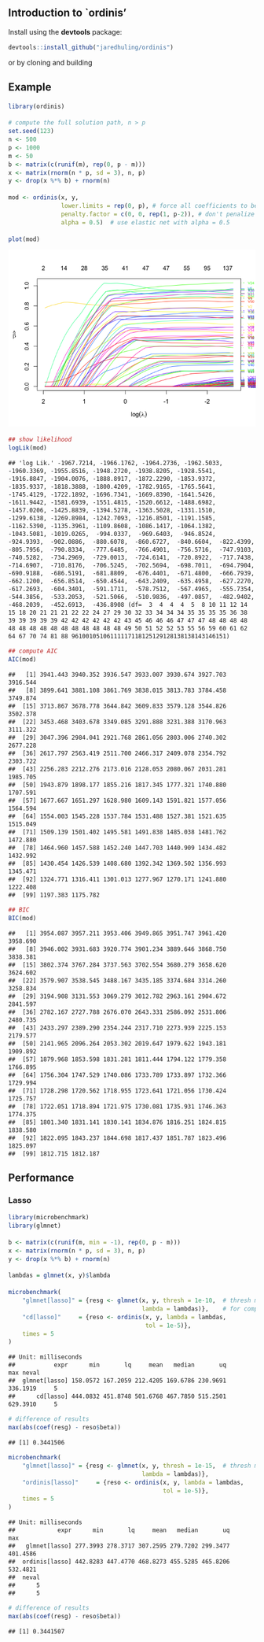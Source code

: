 
## Introduction to \`ordinis’

Install using the **devtools** package:

``` r
devtools::install_github("jaredhuling/ordinis")
```

or by cloning and building

## Example

``` r
library(ordinis)

# compute the full solution path, n > p
set.seed(123)
n <- 500
p <- 1000
m <- 50
b <- matrix(c(runif(m), rep(0, p - m)))
x <- matrix(rnorm(n * p, sd = 3), n, p)
y <- drop(x %*% b) + rnorm(n)

mod <- ordinis(x, y, 
               lower.limits = rep(0, p), # force all coefficients to be positive
               penalty.factor = c(0, 0, rep(1, p-2)), # don't penalize first two coefficients
               alpha = 0.5)  # use elastic net with alpha = 0.5

plot(mod)
```

![](README_files/figure-gfm/unnamed-chunk-1-1.png)<!-- -->

``` r
## show likelihood
logLik(mod)
```

    ## 'log Lik.' -1967.7214, -1966.1762, -1964.2736, -1962.5033, -1960.3369, -1955.8516, -1948.2720, -1938.8205, -1928.5541, -1916.8847, -1904.0076, -1888.8917, -1872.2290, -1853.9372, -1835.9337, -1818.3888, -1800.4209, -1782.9165, -1765.5641, -1745.4129, -1722.1892, -1696.7341, -1669.8390, -1641.5426, -1611.9442, -1581.6939, -1551.4815, -1520.6612, -1488.6982, -1457.0206, -1425.8839, -1394.5278, -1363.5028, -1331.1510, -1299.6138, -1269.8984, -1242.7093, -1216.8501, -1191.1585, -1162.5390, -1135.3961, -1109.8608, -1086.1417, -1064.1382, -1043.5081, -1019.0265,  -994.0337,  -969.6403,  -946.8524,  -924.9393,  -902.0886,  -880.6078,  -860.6727,  -840.6604,  -822.4399,  -805.7956,  -790.8334,  -777.6485,  -766.4901,  -756.5716,  -747.9103,  -740.5282,  -734.2969,  -729.0013,  -724.6141,  -720.8922,  -717.7438,  -714.6907,  -710.8176,  -706.5245,  -702.5694,  -698.7011,  -694.7904,  -690.9188,  -686.5191,  -681.8809,  -676.4401,  -671.4800,  -666.7939,  -662.1200,  -656.8514,  -650.4544,  -643.2409,  -635.4958,  -627.2270,  -617.2693,  -604.3401,  -591.1711,  -578.7512,  -567.4965,  -555.7354,  -544.3856,  -533.2053,  -521.5066,  -510.9836,  -497.0857,  -482.9402,  -468.2039,  -452.6913,  -436.8908 (df=  3  4  4  4  5  8 10 11 12 14 15 18 20 21 21 21 22 22 24 27 29 30 32 33 34 34 34 35 35 35 35 36 38 39 39 39 39 39 42 42 42 42 42 42 43 45 46 46 46 47 47 47 48 48 48 48 48 48 48 48 48 48 48 48 48 48 48 49 50 51 52 52 53 55 56 59 60 61 62 64 67 70 74 81 88 96100105106111117118125129128138138143146151)

``` r
## compute AIC
AIC(mod)
```

    ##   [1] 3941.443 3940.352 3936.547 3933.007 3930.674 3927.703 3916.544
    ##   [8] 3899.641 3881.108 3861.769 3838.015 3813.783 3784.458 3749.874
    ##  [15] 3713.867 3678.778 3644.842 3609.833 3579.128 3544.826 3502.378
    ##  [22] 3453.468 3403.678 3349.085 3291.888 3231.388 3170.963 3111.322
    ##  [29] 3047.396 2984.041 2921.768 2861.056 2803.006 2740.302 2677.228
    ##  [36] 2617.797 2563.419 2511.700 2466.317 2409.078 2354.792 2303.722
    ##  [43] 2256.283 2212.276 2173.016 2128.053 2080.067 2031.281 1985.705
    ##  [50] 1943.879 1898.177 1855.216 1817.345 1777.321 1740.880 1707.591
    ##  [57] 1677.667 1651.297 1628.980 1609.143 1591.821 1577.056 1564.594
    ##  [64] 1554.003 1545.228 1537.784 1531.488 1527.381 1521.635 1515.049
    ##  [71] 1509.139 1501.402 1495.581 1491.838 1485.038 1481.762 1472.880
    ##  [78] 1464.960 1457.588 1452.240 1447.703 1440.909 1434.482 1432.992
    ##  [85] 1430.454 1426.539 1408.680 1392.342 1369.502 1356.993 1345.471
    ##  [92] 1324.771 1316.411 1301.013 1277.967 1270.171 1241.880 1222.408
    ##  [99] 1197.383 1175.782

``` r
## BIC
BIC(mod)
```

    ##   [1] 3954.087 3957.211 3953.406 3949.865 3951.747 3961.420 3958.690
    ##   [8] 3946.002 3931.683 3920.774 3901.234 3889.646 3868.750 3838.381
    ##  [15] 3802.374 3767.284 3737.563 3702.554 3680.279 3658.620 3624.602
    ##  [22] 3579.907 3538.545 3488.167 3435.185 3374.684 3314.260 3258.834
    ##  [29] 3194.908 3131.553 3069.279 3012.782 2963.161 2904.672 2841.597
    ##  [36] 2782.167 2727.788 2676.070 2643.331 2586.092 2531.806 2480.735
    ##  [43] 2433.297 2389.290 2354.244 2317.710 2273.939 2225.153 2179.577
    ##  [50] 2141.965 2096.264 2053.302 2019.647 1979.622 1943.181 1909.892
    ##  [57] 1879.968 1853.598 1831.281 1811.444 1794.122 1779.358 1766.895
    ##  [64] 1756.304 1747.529 1740.086 1733.789 1733.897 1732.366 1729.994
    ##  [71] 1728.298 1720.562 1718.955 1723.641 1721.056 1730.424 1725.757
    ##  [78] 1722.051 1718.894 1721.975 1730.081 1735.931 1746.363 1774.375
    ##  [85] 1801.340 1831.141 1830.141 1834.876 1816.251 1824.815 1838.580
    ##  [92] 1822.095 1843.237 1844.698 1817.437 1851.787 1823.496 1825.097
    ##  [99] 1812.715 1812.187

## Performance

### Lasso

``` r
library(microbenchmark)
library(glmnet)

b <- matrix(c(runif(m, min = -1), rep(0, p - m)))
x <- matrix(rnorm(n * p, sd = 3), n, p)
y <- drop(x %*% b) + rnorm(n)

lambdas = glmnet(x, y)$lambda

microbenchmark(
    "glmnet[lasso]" = {resg <- glmnet(x, y, thresh = 1e-10,  # thresh must be very small 
                                      lambda = lambdas)},    # for comparable precision
    "cd[lasso]"     = {reso <- ordinis(x, y, lambda = lambdas, 
                                       tol = 1e-5)},
    times = 5
)
```

    ## Unit: milliseconds
    ##           expr      min       lq     mean   median       uq      max neval
    ##  glmnet[lasso] 158.0572 167.2059 212.4205 169.6786 230.9691 336.1919     5
    ##      cd[lasso] 444.0832 451.8748 501.6768 467.7850 515.2501 629.3910     5

``` r
# difference of results
max(abs(coef(resg) - reso$beta))
```

    ## [1] 0.3441506

``` r
microbenchmark(
    "glmnet[lasso]" = {resg <- glmnet(x, y, thresh = 1e-15,  # thresh must be very low for comparable precision
                                      lambda = lambdas)},
    "ordinis[lasso]"     = {reso <- ordinis(x, y, lambda = lambdas, 
                                            tol = 1e-5)},
    times = 5
)
```

    ## Unit: milliseconds
    ##            expr      min       lq     mean   median       uq      max
    ##   glmnet[lasso] 277.3993 278.3717 307.2595 279.7202 299.3477 401.4586
    ##  ordinis[lasso] 442.8283 447.4770 468.8273 455.5285 465.8206 532.4821
    ##  neval
    ##      5
    ##      5

``` r
# difference of results
max(abs(coef(resg) - reso$beta))
```

    ## [1] 0.3441507
